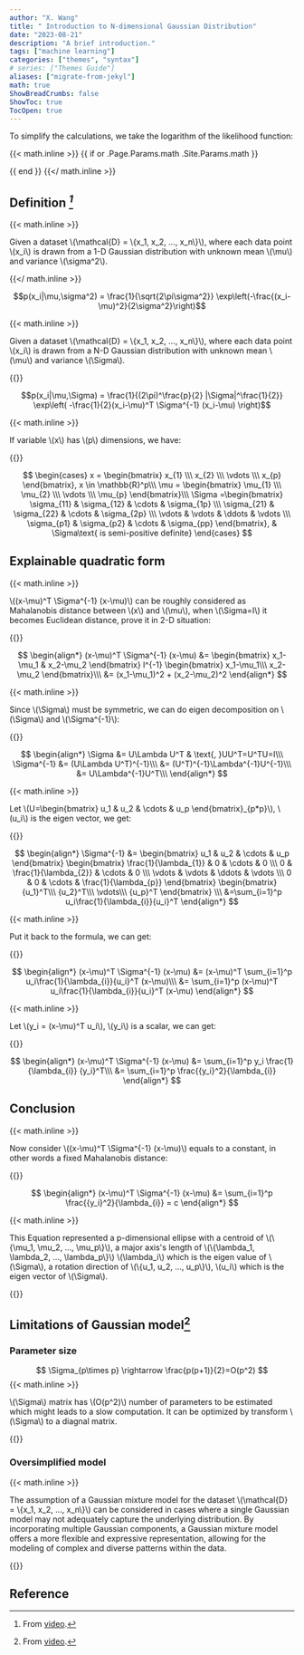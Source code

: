 ```yaml
---
author: "X. Wang"
title: " Introduction to N-dimensional Gaussian Distribution"
date: "2023-08-21"
description: "A brief introduction."
tags: ["machine learning"]
categories: ["themes", "syntax"]
# series: ["Themes Guide"]
aliases: ["migrate-from-jekyl"]
math: true
ShowBreadCrumbs: false
ShowToc: true
TocOpen: true
---
```


To simplify the calculations, we take the logarithm of the likelihood function:                                                         

{{< math.inline >}}
{{ if or .Page.Params.math .Site.Params.math }}

<!-- KaTeX -->
<!-- <link rel="stylesheet" href="https://cdn.jsdelivr.net/npm/katex@0.11.1/dist/katex.min.css" integrity="sha384-zB1R0rpPzHqg7Kpt0Aljp8JPLqbXI3bhnPWROx27a9N0Ll6ZP/+DiW/UqRcLbRjq" crossorigin="anonymous">
<script defer src="https://cdn.jsdelivr.net/npm/katex@0.11.1/dist/katex.min.js" integrity="sha384-y23I5Q6l+B6vatafAwxRu/0oK/79VlbSz7Q9aiSZUvyWYIYsd+qj+o24G5ZU2zJz" crossorigin="anonymous"></script>
<script defer src="https://cdn.jsdelivr.net/npm/katex@0.11.1/dist/contrib/auto-render.min.js" integrity="sha384-kWPLUVMOks5AQFrykwIup5lo0m3iMkkHrD0uJ4H5cjeGihAutqP0yW0J6dpFiVkI" crossorigin="anonymous" onload="renderMathInElement(document.body);"></script> -->
<link rel="stylesheet" href="https://cdn.jsdelivr.net/npm/katex@0.16.8/dist/katex.min.css" integrity="sha384-GvrOXuhMATgEsSwCs4smul74iXGOixntILdUW9XmUC6+HX0sLNAK3q71HotJqlAn" crossorigin="anonymous">

<!-- The loading of KaTeX is deferred to speed up page rendering -->
<script defer src="https://cdn.jsdelivr.net/npm/katex@0.16.8/dist/katex.min.js" integrity="sha384-cpW21h6RZv/phavutF+AuVYrr+dA8xD9zs6FwLpaCct6O9ctzYFfFr4dgmgccOTx" crossorigin="anonymous"></script>

<!-- To automatically render math in text elements, include the auto-render extension: -->
<script defer src="https://cdn.jsdelivr.net/npm/katex@0.16.8/dist/contrib/auto-render.min.js" integrity="sha384-+VBxd3r6XgURycqtZ117nYw44OOcIax56Z4dCRWbxyPt0Koah1uHoK0o4+/RRE05" crossorigin="anonymous"
    onload="renderMathInElement(document.body);"></script>
{{ end }}
{{</ math.inline >}}

<style>
    /* Set the font size of all math elements to 16px */
    .katex {
        font-size: 16px !important;
    }
</style>

## Definition <cite>[^1]</cite>

{{< math.inline >}}
<p>
Given a dataset \(\mathcal{D} = \{x_1, x_2, ..., x_n\}\), where each data point \(x_i\) is drawn from a 1-D Gaussian distribution with unknown mean \(\mu\) and variance \(\sigma^2\).
</p>

{{</ math.inline >}}

$$p(x_i|\mu,\sigma^2) = \frac{1}{\sqrt{2\pi\sigma^2}} \exp\left(-\frac{(x_i-\mu)^2}{2\sigma^2}\right)$$

{{< math.inline >}}
<p>
Given a dataset \(\mathcal{D} = \{x_1, x_2, ..., x_n\}\), where each data point \(x_i\) is drawn from a N-D Gaussian distribution with unknown mean \(\mu\) and variance \(\Sigma\).
</p>
{{</ math.inline >}}

$$p(x_i|\mu,\Sigma) = \frac{1}{(2\pi)^\frac{p}{2} |\Sigma|^\frac{1}{2}} \exp\left( -\frac{1}{2}(x_i-\mu)^T \Sigma^{-1} (x_i-\mu) \right)$$

{{< math.inline >}}
<p>
If variable \(x\) has \(p\) dimensions, we have:
</p>
{{</ math.inline >}}

$$
\begin{cases}
x = \begin{bmatrix}
    x_{1} \\\
    x_{2} \\\
    \vdots \\\
    x_{p}
\end{bmatrix},
x \in \mathbb{R}^p\\\
\mu = \begin{bmatrix}
    \mu_{1} \\\
    \mu_{2} \\\
    \vdots \\\
    \mu_{p}
\end{bmatrix}\\\
\Sigma =\begin{bmatrix}
    \sigma_{11} & \sigma_{12} & \cdots & \sigma_{1p} \\\
    \sigma_{21} & \sigma_{22} & \cdots & \sigma_{2p} \\\
    \vdots & \vdots & \ddots & \vdots \\\
    \sigma_{p1} & \sigma_{p2} & \cdots & \sigma_{pp}
\end{bmatrix}, & \Sigma\text{ is semi-positive definite}
\end{cases}
$$

## Explainable quadratic form

{{< math.inline >}}
<p>
\((x-\mu)^T \Sigma^{-1} (x-\mu)\) can be roughly considered as Mahalanobis distance between \(x\) and \(\mu\), when \(\Sigma=I\) it becomes Euclidean distance, prove it in 2-D situation:
</p>
{{</ math.inline >}}

$$
\begin{align*}
(x-\mu)^T \Sigma^{-1} (x-\mu) &= \begin{bmatrix}
x_1-\mu_1 & x_2-\mu_2
\end{bmatrix} I^{-1} \begin{bmatrix}
x_1-\mu_1\\\
x_2-\mu_2
\end{bmatrix}\\\
&= (x_1-\mu_1)^2 + (x_2-\mu_2)^2
\end{align*}
$$

{{< math.inline >}}
<p>
Since \(\Sigma\) must be symmetric, we can do eigen decomposition on \(\Sigma\) and \(\Sigma^{-1}\):
</p>
{{</ math.inline >}}

$$
\begin{align*}
\Sigma &= U\Lambda U^T & \text{, }UU^T=U^TU=I\\\
\Sigma^{-1} &= (U\Lambda U^T)^{-1}\\\
&= (U^T)^{-1}\Lambda^{-1}U^{-1}\\\
&= U\Lambda^{-1}U^T\\\
\end{align*}
$$

{{< math.inline >}}
<p>
Let \(U=\begin{bmatrix}
u_1 & u_2 & \cdots & u_p
\end{bmatrix}_{p*p}\), \(u_i\) is the eigen vector, we get:
</p>
{{</ math.inline >}}

$$
\begin{align*}
\Sigma^{-1} &= \begin{bmatrix}
u_1 & u_2 & \cdots & u_p
\end{bmatrix}
\begin{bmatrix}
    \frac{1}{\lambda_{1}} & 0 & \cdots & 0 \\\
    0 & \frac{1}{\lambda_{2}} & \cdots & 0 \\\
    \vdots & \vdots & \ddots & \vdots \\\
    0 & 0 & \cdots & \frac{1}{\lambda_{p}}
\end{bmatrix}
\begin{bmatrix}
{u_1}^T\\\
{u_2}^T\\\
\vdots\\\
{u_p}^T
\end{bmatrix} \\\
&=\sum_{i=1}^p u_i\frac{1}{\lambda_{i}}{u_i}^T
\end{align*}
$$

{{< math.inline >}}
<p>
Put it back to the formula, we can get:
</p>
{{</ math.inline >}}

$$
\begin{align*}
(x-\mu)^T \Sigma^{-1} (x-\mu) &= (x-\mu)^T \sum_{i=1}^p u_i\frac{1}{\lambda_{i}}{u_i}^T (x-\mu)\\\
&= \sum_{i=1}^p (x-\mu)^T u_i\frac{1}{\lambda_{i}}{u_i}^T (x-\mu)
\end{align*}
$$

{{< math.inline >}}
<p>
Let \(y_i = (x-\mu)^T u_i\), \(y_i\) is a scalar, we can get:
</p>
{{</ math.inline >}}

$$
\begin{align*}
(x-\mu)^T \Sigma^{-1} (x-\mu) &= \sum_{i=1}^p y_i \frac{1}{\lambda_{i}} {y_i}^T\\\
&= \sum_{i=1}^p \frac{{y_i}^2}{\lambda_{i}}
\end{align*}
$$

## Conclusion

{{< math.inline >}}
<p>
Now consider \((x-\mu)^T \Sigma^{-1} (x-\mu)\) equals to a constant,  in other words a fixed Mahalanobis distance:
</p>
{{</ math.inline >}}

$$
\begin{align*}
(x-\mu)^T \Sigma^{-1} (x-\mu) &= \sum_{i=1}^p \frac{{y_i}^2}{\lambda_{i}} = c
\end{align*}
$$

{{< math.inline >}}
<p>
This Equation represented a p-dimensional ellipse with a centroid of \(\{\mu_1, \mu_2, ..., \mu_p\}\), a major axis's length of \(\{\lambda_1, \lambda_2, ..., \lambda_p\}\) \(\lambda_i\) which is the eigen value of \(\Sigma\), a rotation direction of \(\{u_1, u_2, ..., u_p\}\), \(u_i\) which is the eigen vector of \(\Sigma\).
</p>
{{</ math.inline >}}

## Limitations of Gaussian model[^2]</cite>
### Parameter size
$$
\Sigma_{p\times p} \rightarrow \frac{p(p+1)}{2}=O(p^2)
$$
{{< math.inline >}}
<p>
\(\Sigma\) matrix has \(O(p^2)\) number of parameters to be estimated which might leads to a slow computation. It can be optimized by transform \(\Sigma\) to a diagnal matrix.
</p>
{{</ math.inline >}}

### Oversimplified model
{{< math.inline >}}
<p>
The assumption of a Gaussian mixture model for the dataset \(\mathcal{D} = \{x_1, x_2, ..., x_n\}\) can be considered in cases where a single Gaussian model may not adequately capture the underlying distribution. By incorporating multiple Gaussian components, a Gaussian mixture model offers a more flexible and expressive representation, allowing for the modeling of complex and diverse patterns within the data.
</p>
{{</ math.inline >}}

## Reference

[^1]: From [video](https://www.bilibili.com/video/BV1aE411o7qd?p=5).
[^2]: From [video](https://www.bilibili.com/video/BV1aE411o7qd?p=6).